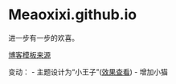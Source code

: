 # Meaoxixi.github.io
进一步有一步的欢喜。

[博客模板来源](https://github.com/fluid-dev/hexo-theme-fluid)

变动：
	- 主题设计为“小王子”([效果查看](https://meaoxixi.github.io/))
	- 增加小猫


